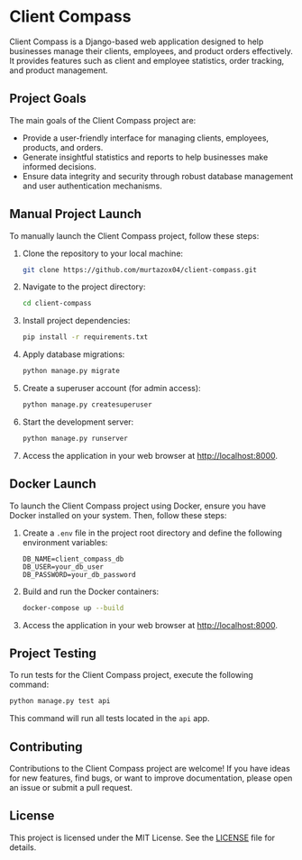 # Client Compass

Client Compass is a Django-based web application designed to help businesses manage their clients, employees, and product orders effectively. It provides features such as client and employee statistics, order tracking, and product management.

## Project Goals

The main goals of the Client Compass project are:

- Provide a user-friendly interface for managing clients, employees, products, and orders.
- Generate insightful statistics and reports to help businesses make informed decisions.
- Ensure data integrity and security through robust database management and user authentication mechanisms.

## Manual Project Launch

To manually launch the Client Compass project, follow these steps:

1. Clone the repository to your local machine:

   ```bash
   git clone https://github.com/murtazox04/client-compass.git
   ```

2. Navigate to the project directory:

   ```bash
   cd client-compass
   ```

3. Install project dependencies:

   ```bash
   pip install -r requirements.txt
   ```

4. Apply database migrations:

   ```bash
   python manage.py migrate
   ```

5. Create a superuser account (for admin access):

   ```bash
   python manage.py createsuperuser
   ```

6. Start the development server:

   ```bash
   python manage.py runserver
   ```

7. Access the application in your web browser at [http://localhost:8000](http://localhost:8000).

## Docker Launch

To launch the Client Compass project using Docker, ensure you have Docker installed on your system. Then, follow these steps:

1. Create a `.env` file in the project root directory and define the following environment variables:

   ```plaintext
   DB_NAME=client_compass_db
   DB_USER=your_db_user
   DB_PASSWORD=your_db_password
   ```

2. Build and run the Docker containers:

   ```bash
   docker-compose up --build
   ```

3. Access the application in your web browser at [http://localhost:8000](http://localhost:8000).

## Project Testing

To run tests for the Client Compass project, execute the following command:

```bash
python manage.py test api
```

This command will run all tests located in the `api` app.

## Contributing

Contributions to the Client Compass project are welcome! If you have ideas for new features, find bugs, or want to improve documentation, please open an issue or submit a pull request.

## License

This project is licensed under the MIT License. See the [LICENSE](LICENSE) file for details.
